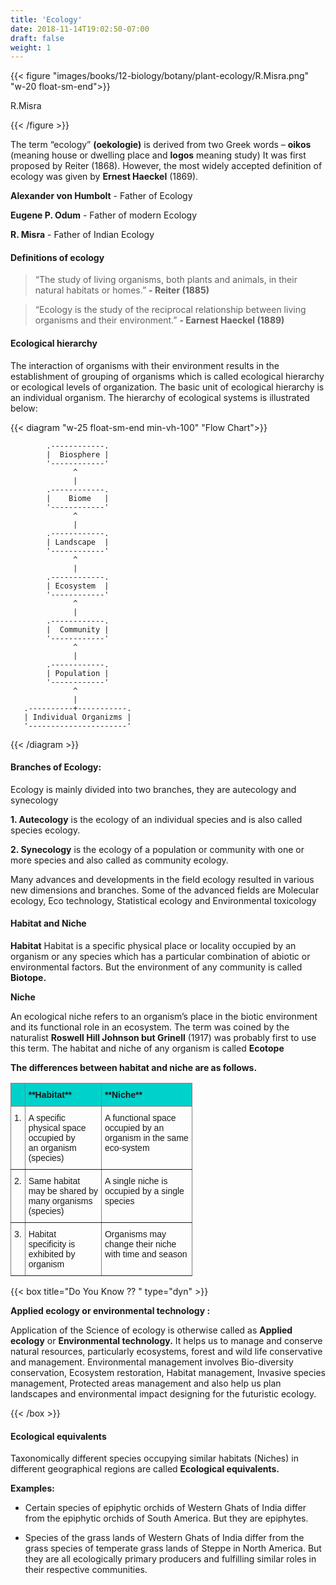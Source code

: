 ```yaml
---
title: 'Ecology'
date: 2018-11-14T19:02:50-07:00
draft: false
weight: 1
---
```



{{< figure "images/books/12-biology/botany/plant-ecology/R.Misra.png" "w-20 float-sm-end">}}

   R.Misra

{{< /figure >}}

The term “ecology” **(oekologie)** is derived from two Greek words – **oikos** (meaning house or dwelling place and **logos** meaning study) It was first proposed by Reiter (1868). However, the most widely accepted definition of ecology was given by **Ernest Haeckel** (1869). 

**Alexander von Humbolt** - Father of Ecology

**Eugene P. Odum** - Father of modern Ecology

**R. Misra** - Father of Indian Ecology




#### Definitions of ecology 

> “The study of living organisms, both plants and animals, in their natural habitats or homes.” **- Reiter (1885)**

> “Ecology is the study of the reciprocal relationship between living organisms and their environment.” **- Earnest Haeckel (1889)**


#### Ecological hierarchy 

The interaction of organisms with their environment results in the establishment of grouping of organisms which is called ecological hierarchy or ecological levels of organization. The basic unit of ecological hierarchy is an individual organism. The hierarchy of ecological systems is illustrated below:

{{< diagram "w-25 float-sm-end min-vh-100" "Flow Chart">}}

```goat
        .------------. 
        |  Biosphere |
        '------------'
              ^
              |
        .------------. 
        |    Biome   |
        '------------'
              ^
              |
        .------------. 
        | Landscape  |
        '------------'
              ^
              |
        .------------. 
        | Ecosystem  |
        '------------'
              ^
              |
        .------------. 
        |  Community |
        '------------'
              ^
              |
        .------------. 
        | Population |
        '------------'
              ^
              |
   .----------+-----------. 
   | Individual Organizms |
   '----------------------'
```

{{< /diagram >}}

#### Branches of Ecology: 

Ecology is mainly divided into two branches,
they are autecology and synecology

**1. Autecology** is the ecology of an individual
species and is also called species ecology.

**2. Synecology** is the ecology of a population or
community with one or more species and also
called as community ecology.

Many advances and developments in the field
ecology resulted in various new dimensions
and branches. Some of the advanced fields are
Molecular ecology, Eco technology, Statistical
ecology and Environmental toxicology

#### Habitat and Niche 

**Habitat**
Habitat is a specific physical place or locality occupied by an organism or any species which has a particular combination of abiotic or environmental factors. But the environment of any community is called **Biotope.**

**Niche**

An ecological niche refers to an organism’s place in the biotic environment and its functional role in an ecosystem. The term was coined by the naturalist **Roswell Hill Johnson but Grinell** (1917) was probably first to use this term. The habitat and niche of any organism is called **Ecotope**

**The differences between habitat and niche are as follows.**

<style type="text/css">
.tg  {border-collapse:collapse;border-spacing:0;}
.tg td{border-color:black;border-style:solid;border-width:1px;font-family:Arial, sans-serif;font-size:14px;
  overflow:hidden;padding:10px 5px;word-break:normal;}
.tg th{border-color:black;border-style:solid;border-width:1px;font-family:Arial, sans-serif;font-size:14px;
  font-weight:normal;overflow:hidden;padding:10px 5px;word-break:normal;}
.tg .tg-item{background-color:#00d2cb;border-color:inherit;text-align:left;vertical-align:top}
.tg .tg-0pky{border-color:inherit;text-align:left;vertical-align:top}
</style>
<table class="tg">
<thead>
  <tr>
    <th class="tg-item"></th>
    <th class="tg-item"><span style="font-weight:bold">**Habitat**</span></th>
    <th class="tg-item"><span style="font-weight:bold">**Niche**</span></th>
  </tr>
</thead>
<tbody>
  <tr>
    <td class="tg-0pky">1.</td>
    <td class="tg-0pky">A specific<br>physical space<br>occupied by<br>an organism<br>(species)</td>
    <td class="tg-0pky">A functional space<br>occupied by an<br>organism in the same<br>eco-system</td>
  </tr>
  <tr>
    <td class="tg-0pky">2.</td>
    <td class="tg-0pky">Same habitat<br>may be shared by<br>many organisms<br>(species)</td>
    <td class="tg-0pky">A single niche is<br>occupied by a single<br>species</td>
  </tr>
  <tr>
    <td class="tg-0pky">3.</td>
    <td class="tg-0pky">Habitat<br>specificity is<br>exhibited by<br>organism</td>
    <td class="tg-0pky">Organisms may<br>change their niche<br>with time and season</td>
  </tr>
</tbody>

</table>


{{< box title="Do You Know ?? " type="dyn" >}}

**Applied ecology or environmental technology :**

Application of the Science of ecology is otherwise called as **Applied ecology** or **Environmental technology.** It helps us to manage and conserve natural resources, particularly ecosystems, forest and wild life conservative and management. Environmental management involves Bio-diversity conservation, Ecosystem restoration, Habitat management, Invasive species management, Protected areas management and also help us plan landscapes and environmental impact designing for the futuristic ecology.

{{< /box >}}

#### Ecological equivalents 

Taxonomically different species occupying similar habitats (Niches) in different geographical regions are called **Ecological equivalents.**

**Examples:**

* Certain species of epiphytic orchids of Western Ghats of India differ from the epiphytic orchids of South America. But they are epiphytes.

* Species of the grass lands of Western Ghats of India differ from the grass species of temperate grass lands of Steppe in North America. But they are all ecologically primary producers and fulfilling similar roles in their respective communities.

